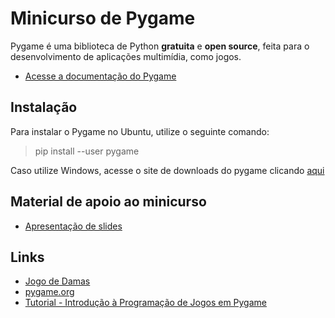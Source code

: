 # Minicurso de Pygame

Pygame é uma biblioteca de Python **gratuita** e **open source**, feita para o desenvolvimento de aplicações multimídia, como jogos.

- [Acesse a documentação do Pygame](https://www.pygame.org/docs/ "Documentação do Pygame")

## Instalação

Para instalar o Pygame no Ubuntu, utilize o seguinte comando:

> pip install --user pygame

Caso utilize Windows, acesse o site de downloads do pygame clicando [aqui](https://www.pygame.org/download.shtml)

## Material de apoio ao minicurso

- [Apresentação de slides](https://docs.google.com/presentation/d/1OFN30ifE1eKv399Hggi4E3PZsleDuPu2Sopk2hd9P78/edit?usp=sharing)

## Links

- [Jogo de Damas](https://github.com/LukeHxH/mp_damas)
- [pygame.org](https://www.pygame.org/)
- [Tutorial - Introdução à Programação de Jogos em Pygame](https://old.gustavobarbieri.com.br/jogos/jogo/doc/)